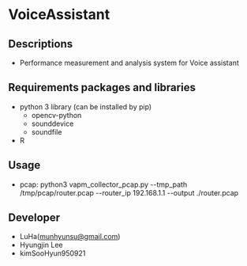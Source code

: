 # VoiceAssistant

## Descriptions
- Performance measurement and analysis system for Voice assistant

## Requirements packages and libraries
- python 3 library (can be installed by pip)
  - opencv-python
  - sounddevice
  - soundfile
- R

## Usage
- pcap: python3 vapm_collector_pcap.py --tmp_path /tmp/pcap/router.pcap --router_ip 192.168.1.1 --output ./router.pcap



## Developer
- LuHa(munhyunsu@gmail.com)
- Hyungjin Lee 
- kimSooHyun950921
